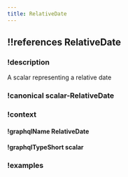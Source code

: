 ```yaml
---
title: RelativeDate
---
```

## !!references RelativeDate

### !description

A scalar representing a relative date

### !canonical scalar-RelativeDate

### !context

#### !graphqlName RelativeDate

#### !graphqlTypeShort scalar

### !examples
